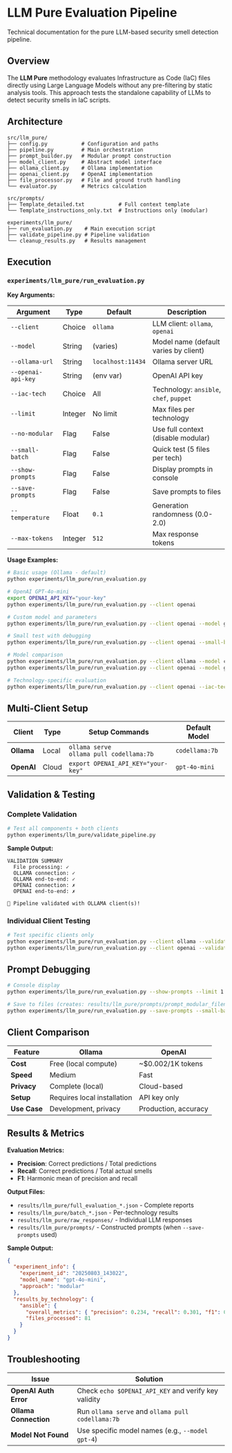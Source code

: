 # LLM Pure Evaluation Pipeline

Technical documentation for the pure LLM-based security smell detection pipeline.

## Overview

The **LLM Pure** methodology evaluates Infrastructure as Code (IaC) files directly using Large Language Models without any pre-filtering by static analysis tools. This approach tests the standalone capability of LLMs to detect security smells in IaC scripts.

## Architecture

```
src/llm_pure/
├── config.py           # Configuration and paths
├── pipeline.py         # Main orchestration
├── prompt_builder.py   # Modular prompt construction
├── model_client.py     # Abstract model interface
├── ollama_client.py    # Ollama implementation
├── openai_client.py    # OpenAI implementation
├── file_processor.py   # File and ground truth handling
└── evaluator.py        # Metrics calculation

src/prompts/
├── Template_detailed.txt           # Full context template
└── Template_instructions_only.txt  # Instructions only (modular)

experiments/llm_pure/
├── run_evaluation.py    # Main execution script
├── validate_pipeline.py # Pipeline validation
└── cleanup_results.py   # Results management
```

## Execution

### `experiments/llm_pure/run_evaluation.py`

**Key Arguments:**

| Argument           | Type    | Default           | Description                             |
| ------------------ | ------- | ----------------- | --------------------------------------- |
| `--client`         | Choice  | `ollama`          | LLM client: `ollama`, `openai`          |
| `--model`          | String  | (varies)          | Model name (default varies by client)   |
| `--ollama-url`     | String  | `localhost:11434` | Ollama server URL                       |
| `--openai-api-key` | String  | (env var)         | OpenAI API key                          |
| `--iac-tech`       | Choice  | All               | Technology: `ansible`, `chef`, `puppet` |
| `--limit`          | Integer | No limit          | Max files per technology                |
| `--no-modular`     | Flag    | False             | Use full context (disable modular)      |
| `--small-batch`    | Flag    | False             | Quick test (5 files per tech)           |
| `--show-prompts`   | Flag    | False             | Display prompts in console              |
| `--save-prompts`   | Flag    | False             | Save prompts to files                   |
| `--temperature`    | Float   | `0.1`             | Generation randomness (0.0-2.0)         |
| `--max-tokens`     | Integer | `512`             | Max response tokens                     |

**Usage Examples:**

```bash
# Basic usage (Ollama - default)
python experiments/llm_pure/run_evaluation.py

# OpenAI GPT-4o-mini
export OPENAI_API_KEY="your-key"
python experiments/llm_pure/run_evaluation.py --client openai

# Custom model and parameters
python experiments/llm_pure/run_evaluation.py --client openai --model gpt-4 --temperature 0.05

# Small test with debugging
python experiments/llm_pure/run_evaluation.py --client openai --small-batch --show-prompts

# Model comparison
python experiments/llm_pure/run_evaluation.py --client ollama --model codellama:7b --limit 5
python experiments/llm_pure/run_evaluation.py --client openai --model gpt-4o-mini --limit 5

# Technology-specific evaluation
python experiments/llm_pure/run_evaluation.py --client openai --iac-tech ansible --limit 20
```

## Multi-Client Setup

| Client     | Type  | Setup Commands                                 | Default Model  |
| ---------- | ----- | ---------------------------------------------- | -------------- |
| **Ollama** | Local | `ollama serve` <br> `ollama pull codellama:7b` | `codellama:7b` |
| **OpenAI** | Cloud | `export OPENAI_API_KEY="your-key"`             | `gpt-4o-mini`  |

## Validation & Testing

### Complete Validation

```bash
# Test all components + both clients
python experiments/llm_pure/validate_pipeline.py
```

**Sample Output:**

```
VALIDATION SUMMARY
  File processing: ✓
  OLLAMA connection: ✓
  OLLAMA end-to-end: ✓
  OPENAI connection: ✗
  OPENAI end-to-end: ✗

🎉 Pipeline validated with OLLAMA client(s)!
```

### Individual Client Testing

```bash
# Test specific clients only
python experiments/llm_pure/run_evaluation.py --client ollama --validate-only
python experiments/llm_pure/run_evaluation.py --client openai --validate-only
```

## Prompt Debugging

```bash
# Console display
python experiments/llm_pure/run_evaluation.py --show-prompts --limit 1

# Save to files (creates: results/llm_pure/prompts/prompt_modular_filename_timestamp.txt)
python experiments/llm_pure/run_evaluation.py --save-prompts --small-batch
```

## Client Comparison

| Feature      | Ollama                      | OpenAI               |
| ------------ | --------------------------- | -------------------- |
| **Cost**     | Free (local compute)        | ~$0.002/1K tokens    |
| **Speed**    | Medium                      | Fast                 |
| **Privacy**  | Complete (local)            | Cloud-based          |
| **Setup**    | Requires local installation | API key only         |
| **Use Case** | Development, privacy        | Production, accuracy |

## Results & Metrics

**Evaluation Metrics:**

- **Precision**: Correct predictions / Total predictions
- **Recall**: Correct predictions / Total actual smells
- **F1**: Harmonic mean of precision and recall

**Output Files:**

- `results/llm_pure/full_evaluation_*.json` - Complete reports
- `results/llm_pure/batch_*.json` - Per-technology results
- `results/llm_pure/raw_responses/` - Individual LLM responses
- `results/llm_pure/prompts/` - Constructed prompts (when `--save-prompts` used)

**Sample Output:**

```json
{
  "experiment_info": {
    "experiment_id": "20250803_143022",
    "model_name": "gpt-4o-mini",
    "approach": "modular"
  },
  "results_by_technology": {
    "ansible": {
      "overall_metrics": { "precision": 0.234, "recall": 0.301, "f1": 0.267 },
      "files_processed": 81
    }
  }
}
```

## Troubleshooting

| Issue                 | Solution                                             |
| --------------------- | ---------------------------------------------------- |
| **OpenAI Auth Error** | Check `echo $OPENAI_API_KEY` and verify key validity |
| **Ollama Connection** | Run `ollama serve` and `ollama pull codellama:7b`    |
| **Model Not Found**   | Use specific model names (e.g., `--model gpt-4`)     |
